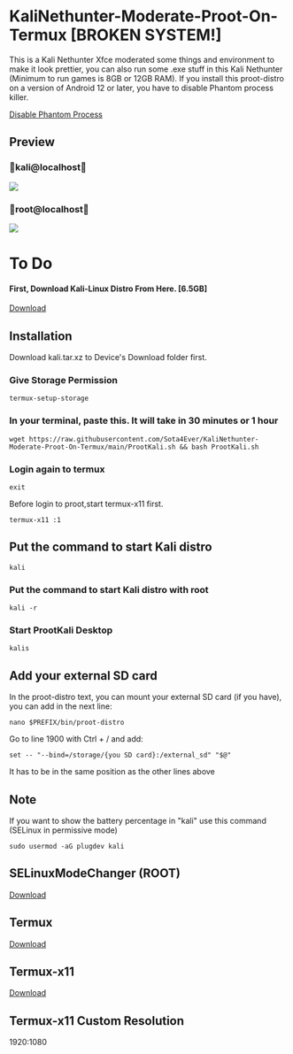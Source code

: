 # KaliNethunter-Moderate-Proot-On-Termux  [BROKEN SYSTEM!]
This is a Kali Nethunter Xfce moderated some things and environment to make it look prettier, you can also run some .exe stuff in this Kali Nethunter (Minimum to run games is 8GB or 12GB RAM). If you install this proot-distro on a version of Android 12 or later, you have to disable Phantom process killer.

[Disable Phantom Process](https://github.com/KitsunedFox/termux-monet?tab=readme-ov-file#Phantom-Process-Killer)

## Preview
### 🐉kali@localhost🐉
![](https://github.com/Sota4Ever/KaliNethunter-Moderate-Proot-On-Termux/blob/main/KaliNethunter-Moderate-Proot-On-Termux-Kali.png)

### 🐉root@localhost🐉
![](https://github.com/Sota4Ever/KaliNethunter-Moderate-Proot-On-Termux/blob/main/KaliNethunter-Moderate-Proot-On-Termux-Root.png)

# To Do

#### First, Download Kali-Linux Distro From Here. [6.5GB]
[Download](https://drive.google.com/file/d/10yWVSROO6lSX3U-AyvqPRKl50jOLnIwv/view?usp=sharing
)

## Installation

Download kali.tar.xz to Device's Download folder first. 

### Give Storage Permission

```
termux-setup-storage
```

### In your terminal, paste this. It will take in 30 minutes or 1 hour

```
wget https://raw.githubusercontent.com/Sota4Ever/KaliNethunter-Moderate-Proot-On-Termux/main/ProotKali.sh && bash ProotKali.sh
```

### Login again to termux

```
exit
```
Before login to proot,start termux-x11 first. 
``` 
termux-x11 :1 
```

## Put the command to start Kali distro

```
kali
```

### Put the command to start Kali distro with root

```
kali -r
```

### Start ProotKali Desktop

```
kalis
```
## Add your external SD card
In the proot-distro text, you can mount your external SD card (if you have), you can add in the next line: 

```
nano $PREFIX/bin/proot-distro
```

Go to line 1900 with Ctrl + / and add:

```
set -- "--bind=/storage/{you SD card}:/external_sd" "$@" 
```

It has to be in the same position as the other lines above

## Note
If you want to show the battery percentage in "kali" use this command (SELinux in permissive mode)

```
sudo usermod -aG plugdev kali
```
## SELinuxModeChanger (ROOT)
[Download](https://f-droid.org/repo/com.mrbimc.selinux_20171031.apk)

## Termux 
[Download](https://github.com/termux/termux-app/releases/download/v0.118.0/termux-app_v0.118.0+github-debug_universal.apk) 

## Termux-x11 
[Download](https://archive.org/download/termux-x11/app-universal-debug.apk) 

## Termux-x11 Custom Resolution
1920:1080
